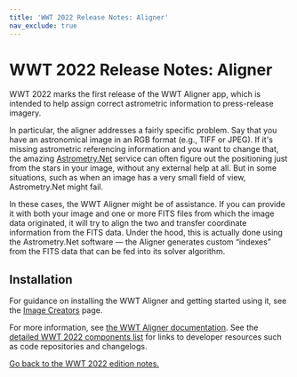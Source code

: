 ```yaml
---
title: 'WWT 2022 Release Notes: Aligner'
nav_exclude: true
---
```


# WWT 2022 Release Notes: Aligner

WWT 2022 marks the first release of the WWT Aligner app, which is intended to
help assign correct astrometric information to press-release imagery.

In particular, the aligner addresses a fairly specific problem. Say that you
have an astronomical image in an RGB format (e.g., TIFF or JPEG). If it's
missing astrometric referencing information and you want to change that, the
amazing [Astrometry.Net][anet] service can often figure out the positioning just
from the stars in your image, without any external help at all. But in some
situations, such as when an image has a very small field of view, Astrometry.Net
might fail.

[anet]: https://astrometry.net/

In these cases, the WWT Aligner might be of assistance. If you can provide it
with both your image and one or more FITS files from which the image data
originated, it will try to align the two and transfer coordinate information
from the FITS data. Under the hood, this is actually done using the
Astrometry.Net software — the Aligner generates custom “indexes” from the FITS
data that can be fed into its solver algorithm.

## Installation

For guidance on installing the WWT Aligner and getting started using it, see the
[Image Creators](../creators/) page.

For more information, see [the WWT Aligner documentation][docs]. See the
[detailed WWT 2022 components list](../components/) for links to developer
resources such as code repositories and changelogs.

[docs]: https://docs.worldwidetelescope.org/aligner/latest/


[Go back to the WWT 2022 edition notes.](..)
